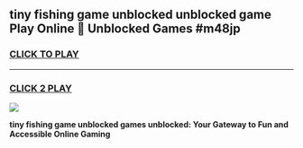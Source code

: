 
## tiny fishing game unblocked unblocked game Play Online 👋 Unblocked Games #m48jp
<h3>
<a href="https://premium.freeplayer.one?title=tiny_fishing_game_unblocked&ref=21F">CLICK TO PLAY</a></h3>
<hr>

<h3>
<a href="https://premium.freeplayer.one?title=tiny_fishing_game_unblocked&ref=21F">CLICK 2 PLAY</a>
  
</h3>

<a href="https://premium.freeplayer.one?title=tiny_fishing_game_unblocked&ref=21F/"><img src="https://clearcache.store/games.png"></a>


**tiny fishing game unblocked games unblocked: Your Gateway to Fun and Accessible Online Gaming**

